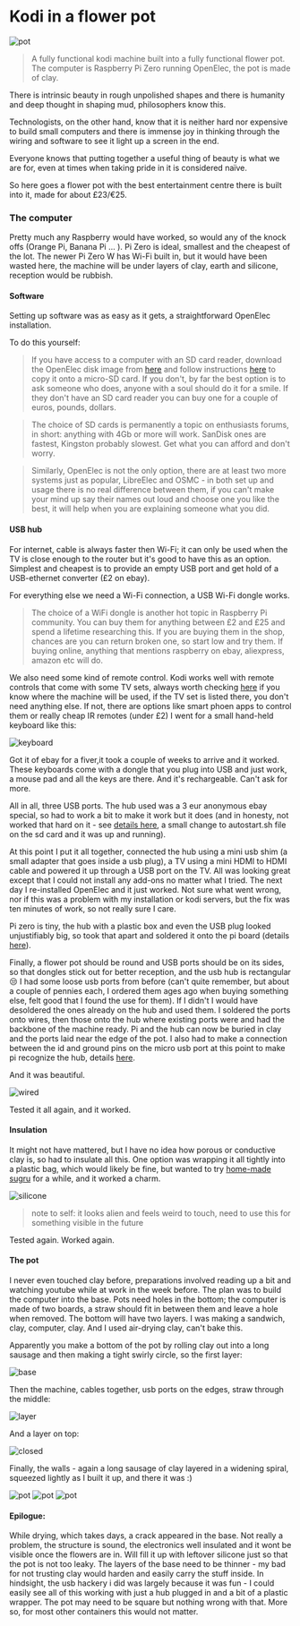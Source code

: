 # Kodi in a flower pot

  ![pot](../pics/clay1_done2_m.jpg)

> A fully functional kodi machine built into a fully functional flower pot.
> The computer is Raspberry Pi Zero running OpenElec, the pot is made of clay.


There is intrinsic beauty in rough unpolished shapes and there is humanity and deep thought in shaping mud, philosophers know this.

Technologists, on the other hand, know that it is neither hard nor expensive to build small computers and there is immense joy in thinking through the wiring and software to see it light up a screen in the end.

Everyone knows that putting together a useful thing of beauty is what we are for, even at times when taking pride in it is considered naïve.

So here goes a flower pot with the best entertainment centre there is built into it, made for about £23/€25.


### The computer

Pretty much any Raspberry would have worked, so would any of the knock offs (Orange Pi, Banana Pi ... ). Pi Zero is ideal, smallest and the cheapest of the lot. The newer Pi Zero W has Wi-Fi built in, but it would have been wasted here, the machine will be under layers of clay, earth and silicone, reception would be rubbish.

#### Software
Setting up software was as easy as it gets, a straightforward OpenElec installation. 

To do this yourself:

> If you have access to a computer with an SD card reader, download the OpenElec disk image from [here](http://openelec.tv/get-openelec)  and follow instructions [here](https://www.raspberrypi.org/documentation/installation/installing-images/) to copy it onto a micro-SD card. If you don't, by far the best option is to ask someone who does, anyone with a soul should do it for a smile. If they don't have an SD card reader you can buy one for a couple of euros, pounds, dollars.

> The choice of SD cards is permanently a topic on enthusiasts forums, in short: anything with 4Gb or more will work. SanDisk ones are fastest, Kingston probably slowest. Get what you can afford and don't worry.

> Similarly, OpenElec is not the only option, there are at least two more systems just as popular, LibreElec and OSMC - in both set up and usage there is no real difference between them, if you can't make your mind up say their names out loud and choose one you like the best, it will help when you are explaining someone what you did.


#### USB hub

For internet, cable is always faster then Wi-Fi; it can only be used when the TV is close enough to the router but it's good to have this as an option. 
Simplest and cheapest is to provide an empty USB port and get hold of a USB-ethernet converter (£2 on ebay). 

For everything else we need a Wi-Fi connection, a USB Wi-Fi dongle works. 

> The choice of a WiFi dongle is another hot topic in Raspberry Pi community. You can buy them for anything between £2 and £25 and spend a lifetime researching this. If you are buying them in the shop, chances are you can return broken one, so start low and try them. If buying online, anything that mentions raspberry on ebay, aliexpress, amazon etc will do.

We also need some kind of remote control. Kodi works well with remote controls that come with some TV sets, always worth checking [here](http://kodi.wiki/view/CEC) if you know where the machine will be used, if the TV set is listed there, you don't need anything else. If not, there are options like smart phoen apps to control them or really cheap IR remotes (under £2) I went for a small hand-held keyboard like this: 

![keyboard](../pics/kbd.jpg)

Got it of ebay for a fiver,it took a couple of weeks to arrive and it worked. These keyboards come with a dongle that you plug into USB and just work, a mouse pad and all the keys are there. And it's rechargeable. Can't ask for more.

All in all, three USB ports. The hub used was a 3 eur anonymous ebay special, so had to work a bit to make it work but it does (and in honesty, not worked that hard on it - see [details here](https://github.com/unusualcomputers/unusualcomputers/blob/master/writing/text/usbnotes.md#hack-one-software), a small change to autostart.sh file on the sd card and it was up and running).

At this point I put it all together, connected the hub using a mini usb shim (a small adapter that goes inside a usb plug), a TV using a mini HDMI to HDMI cable and powered it up through a USB port on the TV. All was looking great except that I could not install any add-ons no matter what I tried. The next day I re-installed OpenElec and it just worked. Not sure what went wrong, nor if this was a problem with my installation or kodi servers, but the fix was ten minutes of work, so not really sure I care.

Pi zero is tiny, the hub with a plastic box and even the USB plug looked unjustifiably big, so took that apart and soldered it onto the pi board (details [here](https://github.com/unusualcomputers/unusualcomputers/blob/master/writing/text/usbnotes.md#hack-one-software)).

Finally, a flower pot should be round and USB ports should be on its sides, so that dongles stick out for better reception, and the usb hub is rectangular :unamused: 
I had some loose usb ports from before (can't quite remember, but about a couple of pennies each, I ordered them ages ago when buying something else, felt good that I found the use for them). If I didn't I would have desoldered the ones already on the hub and used them. I soldered the ports onto wires, then those onto the hub where existing ports were and had the backbone of the machine ready. Pi and the hub can now be buried in clay and the ports laid near the edge of the pot. I also had to make a connection between the id and ground pins on the micro usb port at this point to make pi recognize the hub, details [here](https://github.com/unusualcomputers/unusualcomputers/blob/master/writing/text/usbnotes.md#soldering-the-hub-to-pi-zero).

And it was beautiful.

![wired](../pics/clay1_wired2_s.jpg)

Tested it all again, and it worked.

#### Insulation

It might not have mattered, but I have no idea how porous or conductive clay is, so had to insulate all this. One option was wrapping it all tightly into a plastic bag, which would likely be fine, but wanted to try [home-made sugru](https://github.com/unusualcomputers/unusualcomputers/blob/master/writing/text/silicone_dough.md#notes-on-silicone-doughoogoohome-made-sugru) for a while, and it worked a charm.

![silicone](../pics/clay1_silicone_s.jpg)

> note to self: it looks alien and feels weird to touch, need to use this for something visible in the future


Tested again. Worked again.


#### The pot

I never even touched clay before, preparations involved reading up a bit and watching youtube while at work in the week before. The plan was to build the computer into the base. Pots need holes in the bottom; the computer is made of two boards, a straw should fit in between them and leave a hole when removed. The bottom will have two layers. I was making a sandwich, clay, computer, clay. And I used air-drying clay, can't bake this.

Apparently you make a bottom of the pot by rolling clay out into a long sausage and then making a tight swirly circle, so the first layer:

![base](../pics/clay1_base_s.jpg)

Then the machine, cables together, usb ports on the edges, straw through the middle:

![layer](../pics/clay1_layer_s.jpg)

And a layer on top:

![closed](../pics/clay1_closed_s.jpg)

Finally, the walls - again a long sausage of clay layered in a widening spiral, squeezed lightly as I built it up, and there it was :)

  ![pot](../pics/clay1_done_s.jpg)
  ![pot](../pics/clay1_done2_s.jpg)
  ![pot](../pics/clay1_done3_s.jpg)

#### Epilogue:

While drying, which takes days, a crack appeared in the base. Not really a problem, the structure is sound, the electronics well insulated and it wont be visible once the flowers are in. Will fill it up with leftover silicone just so that the pot is not too leaky. The layers of the base need to be thinner - my bad for not trusting clay would harden and easily carry the stuff inside. In hindsight, the usb hackery i did was largely because it was fun - I could easily see all of this working with just a hub plugged in and a bit of a plastic wrapper. The pot may need to be square but nothing wrong with that.  More so, for most other containers this would not matter.


